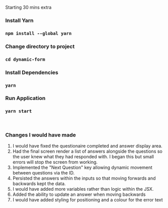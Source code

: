 Starting 30 mins extra

### Install Yarn

### `npm install --global yarn`

### Change directory to project

### `cd dynamic-form`

### Install Dependencies

### `yarn`

### Run Application

### `yarn start`

&nbsp;

### Changes I would have made

1.  I would have fixed the questionaire completed and answer display area.
2.  Had the final screen render a list of answers alongside the questions so the user knew what they had responded with. I began this but small errors will stop the screen from working.
3.  Implemented the "Next Question" key allowing dynamic movement between questions via the ID.
4.  Persisted the answers within the inputs so that moving forwards and backwards kept the data.
5. I would have added more variables rather than logic within the JSX.
6. Added the ability to update an answer when moving backwards
7. I would have added styling for positioning and a colour for the error text
